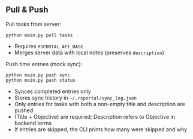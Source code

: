 ## Pull & Push

Pull tasks from server:
```
python main.py pull tasks
```
- Requires `RSPORTAL_API_BASE`
- Merges server data with local notes (preserves `description`)

Push time entries (mock sync):
```
python main.py push sync
python main.py push status
```
- Synces completed entries only
- Stores sync history in `~/.rsportal/sync_log.json`
 - Only entries for tasks with both a non-empty title and description are pushed
  - (Title + Objective) are required; Description refers to Objective in backend terms
  - If entries are skipped, the CLI prints how many were skipped and why
